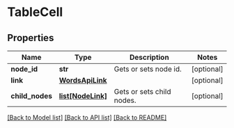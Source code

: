 # TableCell

## Properties
Name | Type | Description | Notes
------------ | ------------- | ------------- | -------------
**node_id** | **str** | Gets or sets node id. | [optional] 
**link** | [**WordsApiLink**](WordsApiLink.md) |  | [optional] 
**child_nodes** | [**list[NodeLink]**](NodeLink.md) | Gets or sets child nodes. | [optional] 

[[Back to Model list]](../README.md#documentation-for-models) [[Back to API list]](../README.md#documentation-for-api-endpoints) [[Back to README]](../README.md)

